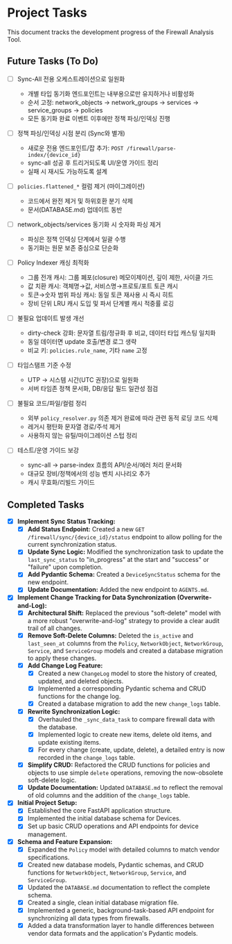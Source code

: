 # Project Tasks

This document tracks the development progress of the Firewall Analysis Tool.

## Future Tasks (To Do)

- [ ] Sync-All 전용 오케스트레이션으로 일원화
  - 개별 타입 동기화 엔드포인트는 내부용으로만 유지하거나 비활성화
  - 순서 고정: network_objects → network_groups → services → service_groups → policies
  - 모든 동기화 완료 이벤트 이후에만 정책 파싱/인덱싱 진행

- [ ] 정책 파싱/인덱싱 시점 분리 (Sync와 별개)
  - 새로운 전용 엔드포인트/잡 추가: `POST /firewall/parse-index/{device_id}`
  - sync-all 성공 후 트리거되도록 UI/운영 가이드 정리
  - 실패 시 재시도 가능하도록 설계

- [ ] `policies.flattened_*` 컬럼 제거 (마이그레이션)
  - 코드에서 완전 제거 및 하위호환 분기 삭제
  - 문서(DATABASE.md) 업데이트 동반

- [ ] network_objects/services 동기화 시 숫자화 파싱 제거
  - 파싱은 정책 인덱싱 단계에서 일괄 수행
  - 동기화는 원문 보존 중심으로 단순화

- [ ] Policy Indexer 캐싱 최적화
  - 그룹 전개 캐시: 그룹 폐포(closure) 메모이제이션, 깊이 제한, 사이클 가드
  - 값 치환 캐시: 객체명→값, 서비스명→프로토/포트 토큰 캐시
  - 토큰→숫자 범위 파싱 캐시: 동일 토큰 재사용 시 즉시 히트
  - 장비 단위 LRU 캐시 도입 및 파서 단계별 캐시 적중률 로깅

- [ ] 불필요 업데이트 발생 개선
  - dirty-check 강화: 문자열 트림/정규화 후 비교, 데이터 타입 캐스팅 일치화
  - 동일 데이터면 update 호출/변경 로그 생략
  - 비교 키: `policies.rule_name`, 기타 `name` 고정

- [ ] 타임스탬프 기준 수정
  - UTP → 시스템 시간(UTC 권장)으로 일원화
  - 서버 타임존 정책 문서화, DB/응답 필드 일관성 점검

- [ ] 불필요 코드/파일/컬럼 정리
  - 외부 `policy_resolver.py` 의존 제거 완료에 따라 관련 동적 로딩 코드 삭제
  - 레거시 평탄화 문자열 경로/주석 제거
  - 사용하지 않는 유틸/마이그레이션 스텁 정리

- [ ] 테스트/운영 가이드 보강
  - sync-all → parse-index 흐름의 API/순서/에러 처리 문서화
  - 대규모 장비/정책에서의 성능 벤치 시나리오 추가
  - 캐시 무효화/리빌드 가이드

## Completed Tasks
- [x] **Implement Sync Status Tracking:**
    - [x] **Add Status Endpoint:** Created a new `GET /firewall/sync/{device_id}/status` endpoint to allow polling for the current synchronization status.
    - [x] **Update Sync Logic:** Modified the synchronization task to update the `last_sync_status` to "in_progress" at the start and "success" or "failure" upon completion.
    - [x] **Add Pydantic Schema:** Created a `DeviceSyncStatus` schema for the new endpoint.
    - [x] **Update Documentation:** Added the new endpoint to `AGENTS.md`.

- [x] **Implement Change Tracking for Data Synchronization (Overwrite-and-Log):**
    - [x] **Architectural Shift:** Replaced the previous "soft-delete" model with a more robust "overwrite-and-log" strategy to provide a clear audit trail of all changes.
    - [x] **Remove Soft-Delete Columns:** Deleted the `is_active` and `last_seen_at` columns from the `Policy`, `NetworkObject`, `NetworkGroup`, `Service`, and `ServiceGroup` models and created a database migration to apply these changes.
    - [x] **Add Change Log Feature:**
        - [x] Created a new `ChangeLog` model to store the history of created, updated, and deleted objects.
        - [x] Implemented a corresponding Pydantic schema and CRUD functions for the change log.
        - [x] Created a database migration to add the new `change_logs` table.
    - [x] **Rewrite Synchronization Logic:**
        - [x] Overhauled the `_sync_data_task` to compare firewall data with the database.
        - [x] Implemented logic to create new items, delete old items, and update existing items.
        - [x] For every change (create, update, delete), a detailed entry is now recorded in the `change_logs` table.
    - [x] **Simplify CRUD:** Refactored the CRUD functions for policies and objects to use simple `delete` operations, removing the now-obsolete soft-delete logic.
    - [x] **Update Documentation:** Updated `DATABASE.md` to reflect the removal of old columns and the addition of the `change_logs` table.

- [x] **Initial Project Setup:**
    - [x] Established the core FastAPI application structure.
    - [x] Implemented the initial database schema for Devices.
    - [x] Set up basic CRUD operations and API endpoints for device management.

- [x] **Schema and Feature Expansion:**
    - [x] Expanded the `Policy` model with detailed columns to match vendor specifications.
    - [x] Created new database models, Pydantic schemas, and CRUD functions for `NetworkObject`, `NetworkGroup`, `Service`, and `ServiceGroup`.
    - [x] Updated the `DATABASE.md` documentation to reflect the complete schema.
    - [x] Created a single, clean initial database migration file.
    - [x] Implemented a generic, background-task-based API endpoint for synchronizing all data types from firewalls.
    - [x] Added a data transformation layer to handle differences between vendor data formats and the application's Pydantic models.
